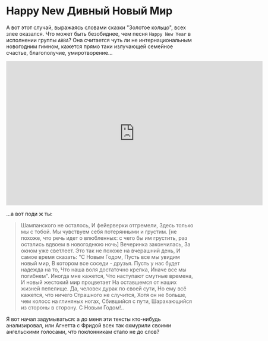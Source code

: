 # Happy New Дивный Новый Мир

А вот этот случай, выражаясь словами сказки "Золотое кольцо", всех злее оказался. Что может быть безобиднее, чем песня `Happy New Year` в исполнении группы `ABBA`? Она считается чуть ли не интернациональным новогодним гимном, кажется прямо таки излучающей семейное счастье, благополучие, умиротворение...

<iframe width="690" height="388" src="https://www.youtube.com/embed/3Uo0JAUWijM" title="ABBA - Happy New Year (Video)" frameborder="0" allow="accelerometer; autoplay; clipboard-write; encrypted-media; gyroscope; picture-in-picture; web-share" allowfullscreen></iframe>

...а вот поди ж ты:

> Шампанского не осталось,
И фейерверки отгремели,
Здесь только мы с тобой.
Мы чувствуем себя потерянными и грустим.
[не похоже, что речь идет о влюбленных: 
с чего бы им грустить, раз остались вдвоем 
в новогоднюю ночь]
Вечеринка закончилась,
За окном уже светлеет.
Это так не похоже на вчерашний день, 
И самое время сказать: 
"С Новым Годом,
Пусть все мы увидим новый мир,
В котором все соседи - друзья.
Пусть у нас будет надежда на то, 
Что наша воля достаточно крепка,
Иначе все мы погибнем".
Иногда мне кажется, 
Что наступают смутные времена,
И новый жестокий мир процветает 
На оставшемся от наших жизней пепелище.
Да, человек дурак по своей сути,
Но ему всё кажется, что ничего 
Страшного не случится,
Хотя он не больше, чем колосс на глиняных ногах,
Сбившийся с пути,
Шарахающийся из стороны в сторону.
С Новым Годом!..


Я вот начал задумываться: а до меня эти тексты кто-нибудь анализировал, или Агнетта с Фридой всех так охмурили
своими ангельскими голосами, что поклонникам стало не до слов?
